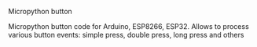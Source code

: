 Micropython button

Micropython button code for Arduino, ESP8266, ESP32. Allows to process various button events: simple press, double press, long press and others
